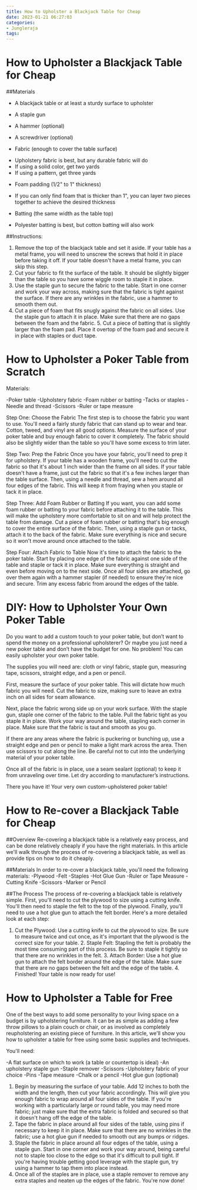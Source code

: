 ```yaml
---
title: How to Upholster a Blackjack Table for Cheap
date: 2023-01-21 06:27:03
categories:
- Jungleraja
tags:
---
```



#  How to Upholster a Blackjack Table for Cheap

##Materials

* A blackjack table or at least a sturdy surface to upholster

* A staple gun

* A hammer
 (optional)

* A screwdriver (optional)

* Fabric (enough to cover the table surface) 
- Upholstery fabric is best, but any durable fabric will do 
- If using a solid color, get two yards 
- If using a pattern, get three yards 
* Foam padding (1/2" to 1" thickness) 
- If you can only find foam that is thicker than 1", you can layer two pieces together to achieve the desired thickness 
* Batting (the same width as the table top) 
- Polyester batting is best, but cotton batting will also work 

##Instructions:

1. Remove the top of the blackjack table and set it aside. If your table has a metal frame, you will need to unscrew the screws that hold it in place before taking it off. If your table doesn't have a metal frame, you can skip this step. 
2. Cut your fabric to fit the surface of the table. It should be slightly bigger than the table so you have some wiggle room to staple it in place. 
3. Use the staple gun to secure the fabric to the table. Start in one corner and work your way across, making sure that the fabric is tight against the surface. If there are any wrinkles in the fabric, use a hammer to smooth them out. 
4. Cut a piece of foam that fits snugly against the fabric on all sides. Use the staple gun to attach it in place. Make sure that there are no gaps between the foam and the fabric. 	5. Cut a piece of batting that is slightly larger than the foam pad. Place it overtop of the foam pad and secure it in place with staples or duct tape.

#  How to Upholster a Poker Table from Scratch

 Materials:

-Poker table
-Upholstery fabric
-Foam rubber or batting
-Tacks or staples
-Needle and thread
-Scissors
-Ruler or tape measure

Step One: Choose the Fabric
The first step is to choose the fabric you want to use. You'll need a fairly sturdy fabric that can stand up to wear and tear. Cotton, tweed, and vinyl are all good options. Measure the surface of your poker table and buy enough fabric to cover it completely. The fabric should also be slightly wider than the table so you'll have some excess to trim later.

Step Two: Prep the Fabric
Once you have your fabric, you'll need to prep it for upholstery. If your table has a wooden frame, you'll need to cut the fabric so that it's about 1 inch wider than the frame on all sides. If your table doesn't have a frame, just cut the fabric so that it's a few inches larger than the table surface. Then, using a needle and thread, sew a hem around all four edges of the fabric. This will keep it from fraying when you staple or tack it in place.

Step Three: Add Foam Rubber or Batting
If you want, you can add some foam rubber or batting to your fabric before attaching it to the table. This will make the upholstery more comfortable to sit on and will help protect the table from damage. Cut a piece of foam rubber or batting that's big enough to cover the entire surface of the fabric. Then, using a staple gun or tacks, attach it to the back of the fabric. Make sure everything is nice and secure so it won't move around once attached to the table.




 Step Four: Attach Fabric to Table
Now it's time to attach the fabric to the poker table. Start by placing one edge of the fabric against one side of the table and staple or tack it in place. Make sure everything is straight and even before moving on to the next side. Once all four sides are attached, go over them again with a hammer stapler (if needed) to ensure they're nice and secure. Trim any excess fabric from around the edges of the table.

#  DIY: How to Upholster Your Own Poker Table

Do you want to add a custom touch to your poker table, but don’t want to spend the money on a professional upholsterer? Or maybe you just need a new poker table and don’t have the budget for one. No problem! You can easily upholster your own poker table.

The supplies you will need are: cloth or vinyl fabric, staple gun, measuring tape, scissors, straight edge, and a pen or pencil.

First, measure the surface of your poker table. This will dictate how much fabric you will need. Cut the fabric to size, making sure to leave an extra inch on all sides for seam allowance.

Next, place the fabric wrong side up on your work surface. With the staple gun, staple one corner of the fabric to the table. Pull the fabric tight as you staple it in place. Work your way around the table, stapling each corner in place. Make sure that the fabric is taut and smooth as you go.

If there are any areas where the fabric is puckering or bunching up, use a straight edge and pen or pencil to make a light mark across the area. Then use scissors to cut along the line. Be careful not to cut into the underlying material of your poker table.

Once all of the fabric is in place, use a seam sealant (optional) to keep it from unraveling over time. Let dry according to manufacturer’s instructions.

There you have it! Your very own custom-upholstered poker table!

#  How to Re-cover a Blackjack Table for Cheap

##Overview
  Re-covering a blackjack table is a relatively easy process, and can be done relatively cheaply if you have the right materials. In this article we'll walk through the process of re-covering a blackjack table, as well as provide tips on how to do it cheaply.

##Materials  In order to re-cover a blackjack table, you'll need the following materials: 
-Plywood
-Felt
-Staples
-Hot Glue Gun
-Ruler or Tape Measure
-Cutting Knife
-Scissors
-Marker or Pencil

##The Process  The process of re-covering a blackjack table is relatively simple. First, you'll need to cut the plywood to size using a cutting knife. You'll then need to staple the felt to the top of the plywood. Finally, you'll need to use a hot glue gun to attach the felt border. Here's a more detailed look at each step:
1. Cut the Plywood: Use a cutting knife to cut the plywood to size. Be sure to measure twice and cut once, as it's important that the plywood is the correct size for your table. 2. Staple Felt: Stapling the felt is probably the most time consuming part of this process. Be sure to staple it tightly so that there are no wrinkles in the felt. 3. Attach Border: Use a hot glue gun to attach the felt border around the edge of the table. Make sure that there are no gaps between the felt and the edge of the table. 4. Finished! Your table is now ready for use!

#  How to Upholster a Table for Free

One of the best ways to add some personality to your living space on a budget is by upholstering furniture. It can be as simple as adding a few throw pillows to a plain couch or chair, or as involved as completely reupholstering an existing piece of furniture. In this article, we'll show you how to upholster a table for free using some basic supplies and techniques.

You'll need:

-A flat surface on which to work (a table or countertop is ideal)
-An upholstery staple gun
-Staple remover
-Scissors
-Upholstery fabric of your choice
-Pins
-Tape measure
-Chalk or a pencil
-Hot glue gun (optional)

1. Begin by measuring the surface of your table. Add 12 inches to both the width and the length, then cut your fabric accordingly. This will give you enough fabric to wrap around all four sides of the table. If you're working with a particularly large or round table, you may need more fabric; just make sure that the extra fabric is folded and secured so that it doesn't hang off the edge of the table.
2. Tape the fabric in place around all four sides of the table, using pins if necessary to keep it in place. Make sure that there are no wrinkles in the fabric; use a hot glue gun if needed to smooth out any bumps or ridges.
3. Staple the fabric in place around all four edges of the table, using a staple gun. Start in one corner and work your way around, being careful not to staple too close to the edge so that it's difficult to pull tight. If you're having trouble getting good leverage with the staple gun, try using a hammer to tap them into place instead. 
4. Once all of the staples are in place, use a staple remover to remove any extra staples and neaten up the edges of the fabric. You're now done!